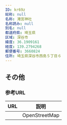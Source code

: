 ```yaml
---
ID: kr69z
総称: null
名称: 滝宮神社
名称読み: null
別名: null
都道府県: 埼玉県
区域: 深谷市
緯度: 36.1909161
経度: 139.2794268
郵便番号: 3660824
住所: 埼玉県深谷市西島５丁目６
---
```


## その他

### 参考URL

| URL | 説明          |
| --- | ------------- |
|     | OpenStreetMap |

